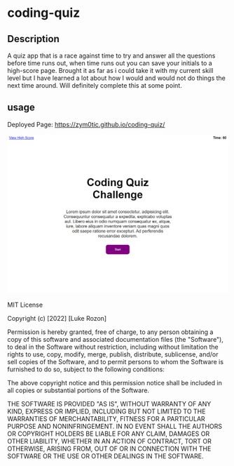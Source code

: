 # coding-quiz

## Description

A quiz app that is a race against time to try and answer all the questions before time runs out, when time runs out you can save your initials to a high-score page. Brought it as far as i could take it with my current skill level but I have learned a lot about how I would and would not do things the next time around. Will definitely complete this at some point. 

## usage

Deployed Page: https://zym0tic.github.io/coding-quiz/

![screenshot](assets/images/screenshot.png)

MIT License

Copyright (c) [2022] [Luke Rozon]

Permission is hereby granted, free of charge, to any person obtaining a copy
of this software and associated documentation files (the "Software"), to deal
in the Software without restriction, including without limitation the rights
to use, copy, modify, merge, publish, distribute, sublicense, and/or sell
copies of the Software, and to permit persons to whom the Software is
furnished to do so, subject to the following conditions:

The above copyright notice and this permission notice shall be included in all
copies or substantial portions of the Software.

THE SOFTWARE IS PROVIDED "AS IS", WITHOUT WARRANTY OF ANY KIND, EXPRESS OR
IMPLIED, INCLUDING BUT NOT LIMITED TO THE WARRANTIES OF MERCHANTABILITY,
FITNESS FOR A PARTICULAR PURPOSE AND NONINFRINGEMENT. IN NO EVENT SHALL THE
AUTHORS OR COPYRIGHT HOLDERS BE LIABLE FOR ANY CLAIM, DAMAGES OR OTHER
LIABILITY, WHETHER IN AN ACTION OF CONTRACT, TORT OR OTHERWISE, ARISING FROM,
OUT OF OR IN CONNECTION WITH THE SOFTWARE OR THE USE OR OTHER DEALINGS IN THE
SOFTWARE.
